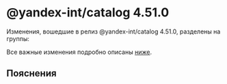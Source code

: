 # @yandex-int/catalog 4.51.0

<!-- ЧЕЛОВЕЧЕСКОЕ ВСТУПЛЕНИЕ -->

Изменения, вошедшие в релиз @yandex-int/catalog 4.51.0, разделены на группы:

Все важные изменения подробно описаны [ниже](#Пояснения).

## Пояснения


